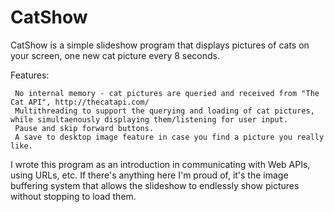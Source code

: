 # CatShow
CatShow is a simple slideshow program that displays pictures of cats on your screen, one new cat picture every 8 seconds.

Features:

     No internal memory - cat pictures are queried and received from "The Cat API", http://thecatapi.com/
     Multithreading to support the querying and loading of cat pictures, while simultaenously displaying them/listening for user input.
     Pause and skip forward buttons.
     A save to desktop image feature in case you find a picture you really like.
     
I wrote this program as an introduction in communicating with Web APIs, using URLs, etc. If there's anything here I'm proud of, it's the image buffering system that allows the slideshow to endlessly show pictures without stopping to load them.
     
